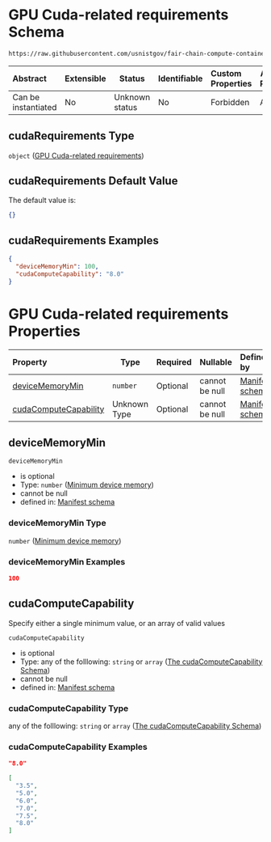# GPU Cuda-related requirements Schema

```txt
https://raw.githubusercontent.com/usnistgov/fair-chain-compute-container/master/schema/manifest.schema.json#/properties/resourceRequirements/properties/cudaRequirements
```




| Abstract            | Extensible | Status         | Identifiable | Custom Properties | Additional Properties | Access Restrictions | Defined In                                                            |
| :------------------ | ---------- | -------------- | ------------ | :---------------- | --------------------- | ------------------- | --------------------------------------------------------------------- |
| Can be instantiated | No         | Unknown status | No           | Forbidden         | Allowed               | none                | [manifest.schema.json\*](manifest.schema.json "open original schema") |

## cudaRequirements Type

`object` ([GPU Cuda-related requirements](manifest-properties-computational-tool-resource-requirements-properties-gpu-cuda-related-requirements.md))

## cudaRequirements Default Value

The default value is:

```json
{}
```

## cudaRequirements Examples

```json
{
  "deviceMemoryMin": 100,
  "cudaComputeCapability": "8.0"
}
```

# GPU Cuda-related requirements Properties

| Property                                        | Type         | Required | Nullable       | Defined by                                                                                                                                                                                                                                                                                                                                                                               |
| :---------------------------------------------- | ------------ | -------- | -------------- | :--------------------------------------------------------------------------------------------------------------------------------------------------------------------------------------------------------------------------------------------------------------------------------------------------------------------------------------------------------------------------------------- |
| [deviceMemoryMin](#deviceMemoryMin)             | `number`     | Optional | cannot be null | [Manifest schema](manifest-properties-computational-tool-resource-requirements-properties-gpu-cuda-related-requirements-properties-minimum-device-memory.md "https&#x3A;//raw.githubusercontent.com/usnistgov/fair-chain-compute-container/master/schema/manifest.schema.json#/properties/resourceRequirements/properties/cudaRequirements/properties/deviceMemoryMin")                  |
| [cudaComputeCapability](#cudaComputeCapability) | Unknown Type | Optional | cannot be null | [Manifest schema](manifest-properties-computational-tool-resource-requirements-properties-gpu-cuda-related-requirements-properties-the-cudacomputecapability-schema.md "https&#x3A;//raw.githubusercontent.com/usnistgov/fair-chain-compute-container/master/schema/manifest.schema.json#/properties/resourceRequirements/properties/cudaRequirements/properties/cudaComputeCapability") |

## deviceMemoryMin




`deviceMemoryMin`

-   is optional
-   Type: `number` ([Minimum device memory](manifest-properties-computational-tool-resource-requirements-properties-gpu-cuda-related-requirements-properties-minimum-device-memory.md))
-   cannot be null
-   defined in: [Manifest schema](manifest-properties-computational-tool-resource-requirements-properties-gpu-cuda-related-requirements-properties-minimum-device-memory.md "https&#x3A;//raw.githubusercontent.com/usnistgov/fair-chain-compute-container/master/schema/manifest.schema.json#/properties/resourceRequirements/properties/cudaRequirements/properties/deviceMemoryMin")

### deviceMemoryMin Type

`number` ([Minimum device memory](manifest-properties-computational-tool-resource-requirements-properties-gpu-cuda-related-requirements-properties-minimum-device-memory.md))

### deviceMemoryMin Examples

```json
100
```

## cudaComputeCapability

Specify either a single minimum value, or an array of valid values


`cudaComputeCapability`

-   is optional
-   Type: any of the folllowing: `string` or `array` ([The cudaComputeCapability Schema](manifest-properties-computational-tool-resource-requirements-properties-gpu-cuda-related-requirements-properties-the-cudacomputecapability-schema.md))
-   cannot be null
-   defined in: [Manifest schema](manifest-properties-computational-tool-resource-requirements-properties-gpu-cuda-related-requirements-properties-the-cudacomputecapability-schema.md "https&#x3A;//raw.githubusercontent.com/usnistgov/fair-chain-compute-container/master/schema/manifest.schema.json#/properties/resourceRequirements/properties/cudaRequirements/properties/cudaComputeCapability")

### cudaComputeCapability Type

any of the folllowing: `string` or `array` ([The cudaComputeCapability Schema](manifest-properties-computational-tool-resource-requirements-properties-gpu-cuda-related-requirements-properties-the-cudacomputecapability-schema.md))

### cudaComputeCapability Examples

```json
"8.0"
```

```json
[
  "3.5",
  "5.0",
  "6.0",
  "7.0",
  "7.5",
  "8.0"
]
```
